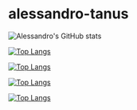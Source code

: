 # alessandro-tanus

![Alessandro's GitHub stats](https://github-readme-stats.vercel.app/api?username=aletanus&count_private=true)

[![Top Langs](https://github-readme-stats.vercel.app/api/top-langs/?username=anuraghazra&layout=compact)](https://github.com/anuraghazra/github-readme-stats)

[![Top Langs](https://github-readme-stats.vercel.app/api/top-langs/?username=anuraghazra&count-private=true&layout=compact)](https://github.com/anuraghazra/github-readme-stats)



[![Top Langs](https://github-readme-stats.vercel.app/api/top-langs/?username=aletanus&layout=compact)](https://github.com/aletanus/github-readme-stats)

[![Top Langs](https://github-readme-stats.vercel.app/api/top-langs/?username=aletanus&count-private=true&layout=compact)](https://github.com/aletanus/github-readme-stats)
